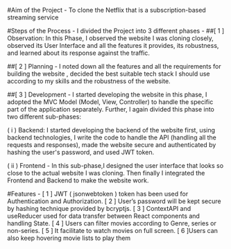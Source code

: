 #Aim of the Project - 
To clone the Netflix that is a subscription-based streaming service

#Steps of the Process - 
I divided the Project into 3 different phases - 
##[ 1 ] Observation:
In this Phase, I observed the website I was cloning closely, observed its User Interface and all the features it provides, its robustness, and learned about its response against the traffic.

##[ 2 ] Planning -
I noted down all the features and all the requirements for building the website , decided the best suitable tech stack I should use according to my skills and the robustness of the website. 

##[ 3 ] Development -
I started developing the website in this phase, I adopted the MVC Model (Model, View, Controller) to handle the specific part of the application separately.
Further, I again divided this phase into two different sub-phases: 

( i ) Backend: I started developing the backend of the website first, using backend technologies, I write the code to handle the API (handling all the requests and responses), made the website secure and authenticated by hashing the user's password, and used JWT token.

( ii ) Frontend - In this sub-phase,I designed the user interface that looks so close to the actual website I was cloning. Then finally I integrated the Frontend and Backend to make the website work.

#Features -
[ 1 ] JWT ( jsonwebtoken ) token has been used for Authentication and Authorization. 
[ 2 ] User’s password will be kept secure by hashing technique provided by bcryptjs.
[ 3 ] ContextAPI and useReducer used for data transfer between React components and handling State.
[ 4 ] Users can filter movies according to Genre, series or non-series.
[ 5 ] It facilitate to watch movies on full screen. [ 6 ]Users can also keep hovering movie lists to play them
